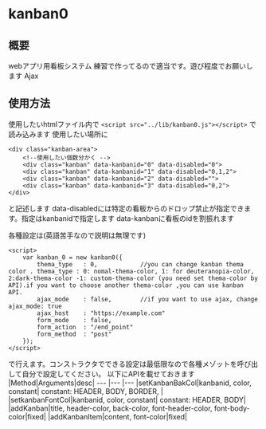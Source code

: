 # kanban0
## 概要
webアプリ用看板システム
練習で作ってるので適当です。遊び程度でお願いします
Ajax

## 使用方法
使用したいhtmlファイル内で
```<script src="../lib/kanban0.js"></script>```
で読み込みます
使用したい場所に
```
<div class="kanban-area">
    <!--使用したい個数分かく -->
    <div class="kanban" data-kanbanid="0" data-disabled="0">
    <div class="kanban" data-kanbanid="1" data-disabled="0,1,2">
    <div class="kanban" data-kanbanid="2" data-disabled="">
    <div class="kanban" data-kanbanid="3" data-disabled="0,2">
</div>
```
    
と記述します
data-disabledには特定の看板からのドロップ禁止が指定できます。指定はkanbanidで指定します
data-kanbanに看板のidを割振れます

各種設定は(英語苦手なので説明は無理です)

```
<script>
    var kanban_0 = new kanban0({
        thema_type   : 0,            //you can change kanban thema color . thema_type : 0: nomal-thema-color, 1: for deuteranopia-color, 2:dark-thema-color -1: custom-thema-color (you need set thema-color by API).if you want to choose another thema-color ,you can use kanban API.
        ajax_mode    : false,        //if you want to use ajax, change ajax_mode: true
        ajax_host    : "https://example.com"
        form_mode    : false,
        form_action  : "/end_point"
        form_method  : "post"
    });
</script>
```

で行えます。コンストラクタでできる設定は最低限なので各種メゾットを呼び出して自分で設定してください。
以下にAPIを載せておきます
|Method|Arguments|desc|
---    |---      |---
|setKanbanBakCol|kanbanid, color, constant| constant: HEADER, BODY, BORDER, |
|setkanbanFontCol|kanbanid, color, constant| constant: HEADER, BODY|
|addKanban|title, header-color, back-color, font-header-color, font-body-color|fixed|
|addKanbanItem|content, font-color|fixed|

    
